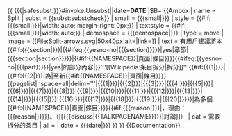 {{ {{{|safesubst:}}}#invoke:Unsubst||date=__DATE__ |$B=
{{Ambox
| name      = Split
| subst     = <includeonly>{{subst:substcheck}}</includeonly>
| small     = {{{small|}}}
| style     = {{#if:{{{small|}}}|width: auto; margin-right: 0px;}}
| textstyle = {{#if:{{{small|}}}|width: auto;}}
| demospace = {{{demospace|}}}
| type      = move
| image     = [[File:Split-arrows.svg|50x40px|alt=|link=]]
| text      = 有用戶建議將本{{#if:{{{section|}}}|{{#ifeq:{{yesno-no|{{{section}}}}}|yes|章節|{{{section|section}}}}}|{{#if:{{NAMESPACE}}|頁面|條目}}}}{{#ifeq:{{yesno-no|{{{part}}}}}|yes|的部分內容|}}'''[[Wikipedia:条目拆分|拆分]]'''{{#if:{{{1|}}}|{{#if:{{{2|}}}|為|至新{{#if:{{NAMESPACE}}|頁面|條目}}}}{{pagelist|nspace=all|delim='''|{{{1|}}}|{{{2|}}}|{{{3|}}}|{{{4|}}}|{{{5|}}}|{{{6|}}}|{{{7|}}}|{{{8|}}}|{{{9|}}}|{{{10|}}}|{{{11|}}}|{{{12|}}}|{{{13|}}}|{{{14|}}}|{{{15|}}}|{{{16|}}}|{{{17|}}}|{{{18|}}}|{{{19|}}}|{{{20|}}}}}|為多個{{#if:{{NAMESPACE}}|頁面|條目}}}}{{#if:{{{reason|}}}|，理由：{{{reason|}}}}}。（[[{{{discuss|{{TALKPAGENAME}}}}}|討論]]）
| cat       = 需要拆分的条目
| all       = <!-- 全部待拆分条目 -->
| date      = {{{date|}}}
}} }}<noinclude>
{{Documentation}}
</noinclude>